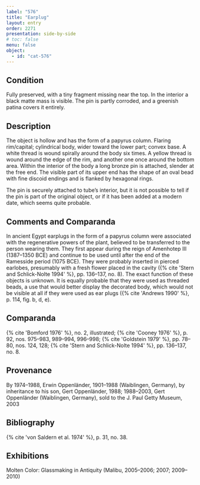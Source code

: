 ```yaml
---
label: "576"
title: "Earplug"
layout: entry
order: 2271
presentation: side-by-side
# toc: false
menu: false
object:
  - id: "cat-576"
---
```


## Condition

Fully preserved, with a tiny fragment missing near the top. In the interior a black matte mass is visible. The pin is partly corroded, and a greenish patina covers it entirely.

## Description

The object is hollow and has the form of a papyrus column. Flaring rim/capital; cylindrical body, wider toward the lower part; convex base. A white thread is wound spirally around the body six times. A yellow thread is wound around the edge of the rim, and another one once around the bottom area. Within the interior of the body a long bronze pin is attached, slender at the free end. The visible part of its upper end has the shape of an oval bead with fine discoid endings and is flanked by hexagonal rings.

The pin is securely attached to tube’s interior, but it is not possible to tell if the pin is part of the original object, or if it has been added at a modern date, which seems quite probable.

## Comments and Comparanda

In ancient Egypt earplugs in the form of a papyrus column were associated with the regenerative powers of the plant, believed to be transferred to the person wearing them. They first appear during the reign of Amenhotep III (1387–1350 BCE) and continue to be used until after the end of the Ramesside period (1075 BCE). They were probably inserted in pierced earlobes, presumably with a fresh flower placed in the cavity ({% cite 'Stern and Schlick-Nolte 1994' %}, pp. 136–137, no. 8). The exact function of these objects is unknown. It is equally probable that they were used as threaded beads, a use that would better display the decorated body, which would not be visible at all if they were used as ear plugs ({% cite 'Andrews 1990' %}, p. 114, fig. b, d, e).

## Comparanda

{% cite 'Bomford 1976' %}, no. 2, illustrated; {% cite 'Cooney 1976' %}, p. 92, nos. 975–983, 989–994, 996–998; {% cite 'Goldstein 1979' %}, pp. 78–80, nos. 124, 128; {% cite 'Stern and Schlick-Nolte 1994' %}, pp. 136–137, no. 8.

## Provenance

By 1974–1988, Erwin Oppenländer, 1901–1988 (Waiblingen, Germany), by inheritance to his son, Gert Oppenländer, 1988; 1988–2003, Gert Oppenländer (Waiblingen, Germany), sold to the J. Paul Getty Museum, 2003

## Bibliography

{% cite 'von Saldern et al. 1974' %}, p. 31, no. 38.

## Exhibitions

Molten Color: Glassmaking in Antiquity (Malibu, 2005–2006; 2007; 2009–2010)